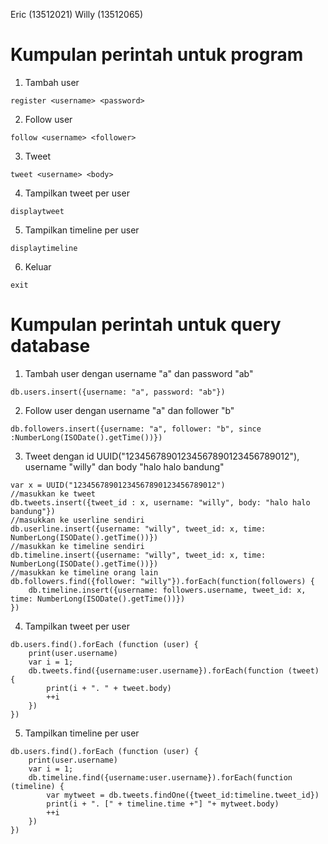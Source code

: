 Eric (13512021)
Willy (13512065)

# Kumpulan perintah untuk program

1. Tambah user
```
register <username> <password>
```
2. Follow user
```
follow <username> <follower>
```
3. Tweet
```
tweet <username> <body>
```
4. Tampilkan tweet per user
```
displaytweet
```
5. Tampilkan timeline per user
```
displaytimeline
```
6. Keluar
```
exit
```

# Kumpulan perintah untuk query database

1. Tambah user dengan username "a" dan password "ab"
```
db.users.insert({username: "a", password: "ab"})
```

2. Follow user dengan username "a" dan follower "b"
```
db.followers.insert({username: "a", follower: "b", since :NumberLong(ISODate().getTime())})
```

3. Tweet dengan id UUID("12345678901234567890123456789012"), username "willy" dan body "halo halo bandung"
```
var x = UUID("12345678901234567890123456789012")
//masukkan ke tweet
db.tweets.insert({tweet_id : x, username: "willy", body: "halo halo bandung"})
//masukkan ke userline sendiri
db.userline.insert({username: "willy", tweet_id: x, time: NumberLong(ISODate().getTime())})
//masukkan ke timeline sendiri
db.timeline.insert({username: "willy", tweet_id: x, time: NumberLong(ISODate().getTime())})
//masukkan ke timeline orang lain
db.followers.find({follower: "willy"}).forEach(function(followers) {
	db.timeline.insert({username: followers.username, tweet_id: x, time: NumberLong(ISODate().getTime())})
})
```

4. Tampilkan tweet per user
```
db.users.find().forEach (function (user) {
	print(user.username)
	var i = 1;
	db.tweets.find({username:user.username}).forEach(function (tweet) {
		print(i + ". " + tweet.body)
		++i
	})
})
```

5. Tampilkan timeline per user
```
db.users.find().forEach (function (user) {
	print(user.username)
	var i = 1;
	db.timeline.find({username:user.username}).forEach(function (timeline) {
		var mytweet = db.tweets.findOne({tweet_id:timeline.tweet_id})
		print(i + ". [" + timeline.time +"] "+ mytweet.body)
		++i
	})
})
```